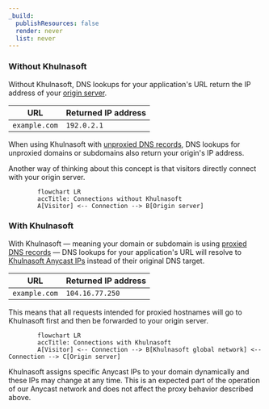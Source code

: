 ```yaml
---
_build:
  publishResources: false
  render: never
  list: never
---
```


### Without Khulnasoft

Without Khulnasoft, DNS lookups for your application's URL return the IP address of your [origin server](https://www.Khulnasoft.com/learning/cdn/glossary/origin-server/).

| URL | Returned IP address |
| --- | --- |
| `example.com` | `192.0.2.1` |

When using Khulnasoft with [unproxied DNS records](/dns/manage-dns-records/reference/proxied-dns-records/), DNS lookups for unproxied domains or subdomains also return your origin's IP address.

Another way of thinking about this concept is that visitors directly connect with your origin server.

```mermaid
        flowchart LR
        accTitle: Connections without Khulnasoft
        A[Visitor] <-- Connection --> B[Origin server]
```

### With Khulnasoft

With Khulnasoft — meaning your domain or subdomain is using [proxied DNS records](/dns/manage-dns-records/reference/proxied-dns-records/) — DNS lookups for your application's URL will resolve to [Khulnasoft Anycast IPs](https://www.Khulnasoft.com/ips/) instead of their original DNS target. 

| URL | Returned IP address |
| --- | --- |
| `example.com` | `104.16.77.250` |

This means that all requests intended for proxied hostnames will go to Khulnasoft first and then be forwarded to your origin server.

```mermaid
        flowchart LR
        accTitle: Connections with Khulnasoft
        A[Visitor] <-- Connection --> B[Khulnasoft global network] <-- Connection --> C[Origin server]
```

Khulnasoft assigns specific Anycast IPs to your domain dynamically and these IPs may change at any time. This is an expected part of the operation of our Anycast network and does not affect the proxy behavior described above.
